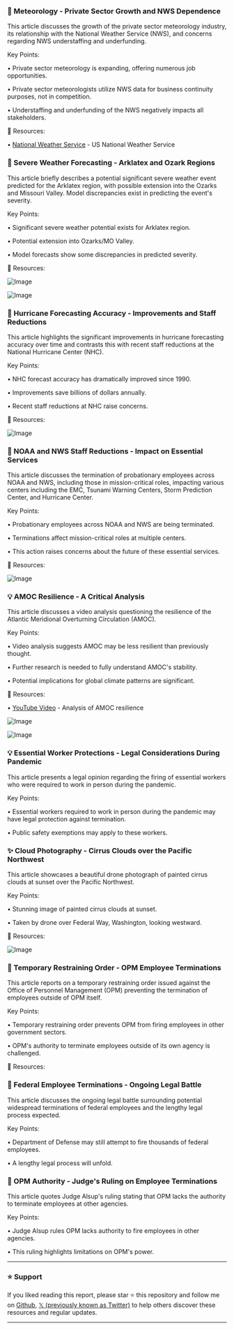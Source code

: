### 🤖 Meteorology - Private Sector Growth and NWS Dependence

This article discusses the growth of the private sector meteorology industry, its relationship with the National Weather Service (NWS), and concerns regarding NWS understaffing and underfunding.

Key Points:

• Private sector meteorology is expanding, offering numerous job opportunities.


• Private sector meteorologists utilize NWS data for business continuity purposes, not in competition.


• Understaffing and underfunding of the NWS negatively impacts all stakeholders.



🔗 Resources:

• [National Weather Service](https://www.weather.gov/) -  US National Weather Service


### 🚀 Severe Weather Forecasting - Arklatex and Ozark Regions

This article briefly describes a potential significant severe weather event predicted for the Arklatex region, with possible extension into the Ozarks and Missouri Valley.  Model discrepancies exist in predicting the event's severity.


Key Points:

• Significant severe weather potential exists for Arklatex region.


• Potential extension into Ozarks/MO Valley.


• Model forecasts show some discrepancies in predicted severity.



🔗 Resources:

![Image](https://pbs.twimg.com/media/Gk15Td8WIAAU2ry?format=jpg&name=small)

![Image](https://pbs.twimg.com/media/Gk1574ZW8AAN5OF?format=jpg&name=small)


### 🤖 Hurricane Forecasting Accuracy - Improvements and Staff Reductions

This article highlights the significant improvements in hurricane forecasting accuracy over time and contrasts this with recent staff reductions at the National Hurricane Center (NHC).

Key Points:

• NHC forecast accuracy has dramatically improved since 1990.


•  Improvements save billions of dollars annually.


•  Recent staff reductions at NHC raise concerns.



🔗 Resources:

![Image](https://pbs.twimg.com/media/Gk1uYIXWkAA1kPu?format=jpg&name=small)


### 🤖 NOAA and NWS Staff Reductions - Impact on Essential Services

This article discusses the termination of probationary employees across NOAA and NWS, including those in mission-critical roles, impacting various centers including the EMC, Tsunami Warning Centers, Storm Prediction Center, and Hurricane Center.

Key Points:

• Probationary employees across NOAA and NWS are being terminated.


• Terminations affect mission-critical roles at multiple centers.


• This action raises concerns about the future of these essential services.


🔗 Resources:

![Image](https://pbs.twimg.com/media/Gk2Ei5oWMAAUNxH?format=jpg&name=small)


### 💡 AMOC Resilience -  A Critical Analysis

This article discusses a video analysis questioning the resilience of the Atlantic Meridional Overturning Circulation (AMOC).

Key Points:

• Video analysis suggests AMOC may be less resilient than previously thought.


•  Further research is needed to fully understand AMOC's stability.


•  Potential implications for global climate patterns are significant.


🔗 Resources:

• [YouTube Video](https://youtu.be/T8rj117OvAI?si=O8wr4RfmV69rtqQu) - Analysis of AMOC resilience


![Image](https://pbs.twimg.com/media/Gk2EKlpXgAAGmCd?format=jpg&name=900x900)

![Image](https://pbs.twimg.com/media/Gk2EKlqWcAAp5hP?format=jpg&name=900x900)


### 💡 Essential Worker Protections - Legal Considerations During Pandemic

This article presents a legal opinion regarding the firing of essential workers who were required to work in person during the pandemic.

Key Points:

• Essential workers required to work in person during the pandemic may have legal protection against termination.


•  Public safety exemptions may apply to these workers.



### ✨ Cloud Photography - Cirrus Clouds over the Pacific Northwest

This article showcases a beautiful drone photograph of painted cirrus clouds at sunset over the Pacific Northwest.

Key Points:

• Stunning image of painted cirrus clouds at sunset.


• Taken by drone over Federal Way, Washington, looking westward.



🔗 Resources:

![Image](https://pbs.twimg.com/media/Gk1yMFzbcAAq9T8?format=jpg&name=small)


### 🤖 Temporary Restraining Order - OPM Employee Terminations

This article reports on a temporary restraining order issued against the Office of Personnel Management (OPM) preventing the termination of employees outside of OPM itself.

Key Points:

• Temporary restraining order prevents OPM from firing employees in other government sectors.


•  OPM's authority to terminate employees outside of its own agency is challenged.


🔗 Resources:


### 🤖 Federal Employee Terminations - Ongoing Legal Battle

This article discusses the ongoing legal battle surrounding potential widespread terminations of federal employees and the lengthy legal process expected.

Key Points:

•  Department of Defense may still attempt to fire thousands of federal employees.


•  A lengthy legal process will unfold.


### 🤖 OPM Authority - Judge's Ruling on Employee Terminations

This article quotes Judge Alsup's ruling stating that OPM lacks the authority to terminate employees at other agencies.

Key Points:

• Judge Alsup rules OPM lacks authority to fire employees in other agencies.


•  This ruling highlights limitations on OPM's power.


---

### ⭐️ Support

If you liked reading this report, please star ⭐️ this repository and follow me on [Github](https://github.com/Drix10), [𝕏 (previously known as Twitter)](https://x.com/DRIX_10_) to help others discover these resources and regular updates.

---